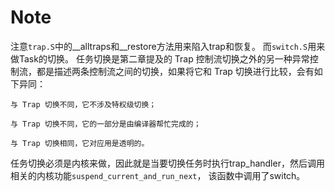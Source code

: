 # Note

注意`trap.S`中的__alltraps和__restore方法用来陷入trap和恢复。
而`switch.S`用来做Task的切换。
任务切换是第二章提及的 Trap 控制流切换之外的另一种异常控制流，都是描述两条控制流之间的切换，如果将它和 Trap 切换进行比较，会有如下异同：

    与 Trap 切换不同，它不涉及特权级切换；

    与 Trap 切换不同，它的一部分是由编译器帮忙完成的；

    与 Trap 切换相同，它对应用是透明的。

任务切换必须是内核来做，因此就是当要切换任务时执行trap_handler，然后调用相关的内核功能`suspend_current_and_run_next`，
该函数中调用了switch。
